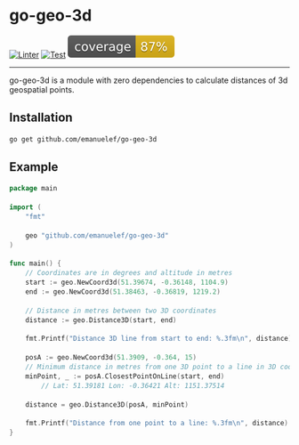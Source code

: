 # go-geo-3d

[![Linter](https://github.com/emanuelef/go-geo-3d/actions/workflows/linter.yml/badge.svg)](https://github.com/emanuelef/go-geo-3d/actions/workflows/linter.yml)
[![Test](https://github.com/emanuelef/go-geo-3d/actions/workflows/test.yml/badge.svg)](https://github.com/emanuelef/go-geo-3d/actions/workflows/test.yml)
![Coverage](https://raw.githubusercontent.com/emanuelef/go-geo-3d/badges/.badges/main/coverage.svg)


----

go-geo-3d is a module with zero dependencies to calculate distances of 3d geospatial points.

## Installation
```bash
go get github.com/emanuelef/go-geo-3d
```

## Example

```go
package main

import (
	"fmt"

	geo "github.com/emanuelef/go-geo-3d"
)

func main() {
	// Coordinates are in degrees and altitude in metres
	start := geo.NewCoord3d(51.39674, -0.36148, 1104.9)
	end := geo.NewCoord3d(51.38463, -0.36819, 1219.2)

	// Distance in metres between two 3D coordinates
	distance := geo.Distance3D(start, end)

	fmt.Printf("Distance 3D line from start to end: %.3fm\n", distance)

	posA := geo.NewCoord3d(51.3909, -0.364, 15)
	// Minimum distance in metres from one 3D point to a line in 3D coordinates
	minPoint, _ := posA.ClosestPointOnLine(start, end)
        // Lat: 51.39181 Lon: -0.36421 Alt: 1151.37514

	distance = geo.Distance3D(posA, minPoint)

	fmt.Printf("Distance from one point to a line: %.3fm\n", distance)
}
```
